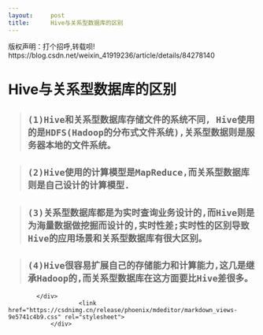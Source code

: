 ```yaml
---
layout:     post
title:      Hive与关系型数据库的区别
---
```

<div id="article_content" class="article_content clearfix csdn-tracking-statistics" data-pid="blog" data-mod="popu_307" data-dsm="post">
								<div class="article-copyright">
					版权声明：打个招呼,转载呗!					https://blog.csdn.net/weixin_41919236/article/details/84278140				</div>
								            <div id="content_views" class="markdown_views prism-tomorrow-night">
							<!-- flowchart 箭头图标 勿删 -->
							<svg xmlns="http://www.w3.org/2000/svg" style="display: none;"><path stroke-linecap="round" d="M5,0 0,2.5 5,5z" id="raphael-marker-block" style="-webkit-tap-highlight-color: rgba(0, 0, 0, 0);"></path></svg>
							<h1><a id="Hive_0"></a>Hive与关系型数据库的区别</h1>
<blockquote>
<h2><a id="1Hive_HiveHDFSHadoop_2"></a><code>(1)Hive和关系型数据库存储文件的系统不同, Hive使用的是HDFS(Hadoop的分布式文件系统),关系型数据则是服务器本地的文件系统。</code></h2>
</blockquote>
<blockquote>
<h2><a id="2HiveMapReduce_4"></a><code>(2)Hive使用的计算模型是MapReduce,而关系型数据库则是自己设计的计算模型.</code></h2>
</blockquote>
<blockquote>
<h2><a id="3HiveHive_6"></a><code>(3)关系型数据库都是为实时查询业务设计的,而Hive则是为海量数据做挖掘而设计的,实时性差;实时性的区别导致Hive的应用场景和关系型数据库有很大区别。</code></h2>
</blockquote>
<blockquote>
<h2><a id="4HiveHadoopHive_8"></a><code>(4)Hive很容易扩展自己的存储能力和计算能力,这几是继承Hadoop的,而关系型数据库在这方面要比Hive差很多。</code></h2>
</blockquote>

            </div>
						<link href="https://csdnimg.cn/release/phoenix/mdeditor/markdown_views-9e5741c4b9.css" rel="stylesheet">
                </div>